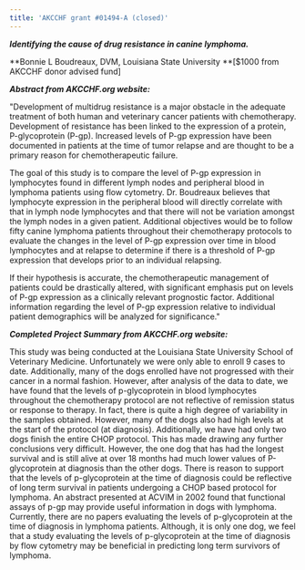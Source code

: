 ```yaml
---
title: 'AKCCHF grant #01494-A (closed)'
---
```

_**Identifying the cause of drug resistance in canine lymphoma.**_

**Bonnie L Boudreaux, DVM, Louisiana State University **\[$1000 from
AKCCHF donor advised fund]

_**Abstract from AKCCHF.org website:**_

"Development of multidrug resistance is a major obstacle in the adequate
treatment of both human and veterinary cancer patients with
chemotherapy. Development of resistance has been linked to the
expression of a protein, P-glycoprotein (P-gp). Increased levels of P-gp
expression have been documented in patients at the time of tumor relapse
and are thought to be a primary reason for chemotherapeutic failure.

The goal of this study is to compare the level of P-gp expression in
lymphocytes found in different lymph nodes and peripheral blood in
lymphoma patients using flow cytometry. Dr. Boudreaux believes that
lymphocyte expression in the peripheral blood will directly correlate
with that in lymph node lymphocytes and that there will not be variation
amongst the lymph nodes in a given patient. Additional objectives would
be to follow fifty canine lymphoma patients throughout their
chemotherapy protocols to evaluate the changes in the level of P-gp
expression over time in blood lymphocytes and at relapse to determine if
there is a threshold of P-gp expression that develops prior to an
individual relapsing.

If their hypothesis is accurate, the chemotherapeutic management of
patients could be drastically altered, with significant emphasis put on
levels of P-gp expression as a clinically relevant prognostic factor.
Additional information regarding the level of P-gp expression relative
to individual patient demographics will be analyzed for significance."

_**Completed Project Summary from AKCCHF.org website:**_

This study was being conducted at the Louisiana State University School of Veterinary Medicine. Unfortunately we were only able to enroll 9 cases to date. Additionally, many of the dogs enrolled have not progressed with their cancer in a normal fashion. However, after analysis of the data to date, we have found that the levels of p-glycoprotein in blood lymphocytes throughout the chemotherapy protocol are not reflective of remission status or response to therapy. In fact, there is quite a high degree of variability in the samples obtained. However, many of the dogs also had high levels at the start of the protocol (at diagnosis). Additionally, we have had only two dogs finish the entire CHOP protocol. This has made drawing any further conclusions very difficult. However, the one dog that has had the longest survival and is still alive at over 18 months had much lower values of P-glycoprotein at diagnosis than the other dogs. There is reason to support that the levels of p-glycoprotein at the time of diagnosis could be reflective of long term survival in patients undergoing a CHOP based protocol for lymphoma. An abstract presented at ACVIM in 2002 found that functional assays of p-gp may provide useful information in dogs with lymphoma. Currently, there are no papers evaluating the levels of p-glycoprotein at the time of diagnosis in lymphoma patients. Although, it is only one dog, we feel that a study evaluating the levels of p-glycoprotein at the time of diagnosis by flow cytometry may be beneficial in predicting long term survivors of lymphoma.
